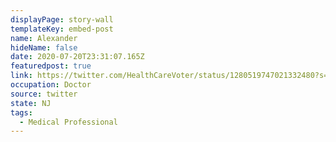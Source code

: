 ```yaml
---
displayPage: story-wall
templateKey: embed-post
name: Alexander
hideName: false
date: 2020-07-20T23:31:07.165Z
featuredpost: true
link: https://twitter.com/HealthCareVoter/status/1280519747021332480?s=20
occupation: Doctor
source: twitter
state: NJ
tags:
  - Medical Professional
---
```

